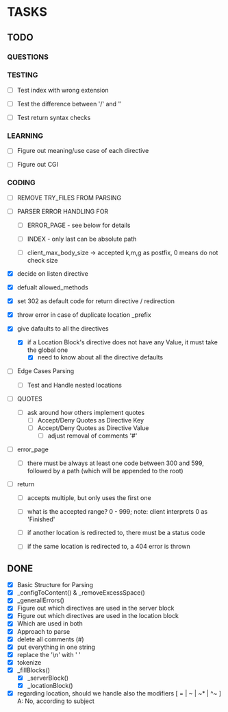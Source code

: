 # TASKS

## TODO
### QUESTIONS


### TESTING
- [ ] Test index with wrong extension
- [ ] Test the difference between '/' and '\'
- [ ] Test return syntax checks


### LEARNING
- [ ] Figure out meaning/use case of each directive
- [ ] Figure out CGI


### CODING
- [ ] REMOVE TRY_FILES FROM PARSING


- [ ] PARSER ERROR HANDLING FOR 
  - [ ] ERROR_PAGE - see below for details
  - [ ] INDEX - only last can be absolute path
  - [ ] client_max_body_size -> accepted k,m,g as postfix, 0 means do not check size


- [X] decide on listen directive
- [X] defualt allowed_methods
- [x] set 302 as default code for return directive / redirection
- [x] throw error in case of duplicate location _prefix
- [x] give dafaults to all the directives
  - [x] if a Location Block's directive does not have any Value, it must take the global one
    - [x] need to know about all the directive defaults
- [ ] Edge Cases Parsing
  - [ ] Test and Handle nested locations
- [ ] QUOTES
  - [ ] ask around how others implement quotes
    - [ ] Accept/Deny Quotes as Directive Key
    - [ ] Accept/Deny Quotes as Directive Value
        - [ ] adjust removal of comments '#'
- [ ] error_page
  - [ ] there must be always at least one code between 300 and 599, followed by a path (which will be appended to the root)
- [ ] return
  - [ ] accepts multiple, but only uses the first one
  - [ ] what is the accepted range? 0 - 999; note: client interprets 0 as 'Finished'
  - [ ] if another location is redirected to, there must be a status code
  - [ ] if the same location is redirected to, a 404 error is thrown


## DONE
- [x] Basic Structure for Parsing
- [x] _configToContent() & _removeExcessSpace()
- [x] _generallErrors()
- [x] Figure out which directives are used in the server block
- [x] Figure out which directives are used in the location block
- [x] Which are used in both
- [x] Approach to parse
-	[x] delete all comments (#)
-	[x] put everything in one string
-	[x] replace the '\n' with ' '
-	[x] tokenize
-	[X] _fillBlocks()
	- [X] _serverBlock()
	- [X] _locationBlock()
- [x] regarding location, should we handle also the modifiers [ = | ~ | ~* | ^~ ]
		A: No, according to subject